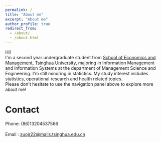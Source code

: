 ```yaml
---
permalink: /
title: "About me"
excerpt: "About me"
author_profile: true
redirect_from: 
  - /about/
  - /about.html
---
```


Hi!<br/>
I'm a second year undergraduate student from [School of Economics and Management](https://www.sem.tsinghua.edu.cn/en/), [Tsinghua University](https://www.tsinghua.edu.cn/en/), majoring in Information Management and Information Systems at the department of Management Science and Engineering. I'm still minoring in statictics. My study interest includes statistics, operational research and health related topics.<br/>
Please don't hesitate to use the navigation panel above to explore more about me!<br/>

Contact
======
Phone: (86)13204537566<br/>
<br/>
Email : zuojr22@mails.tsinghua.edu.cn<br/>

